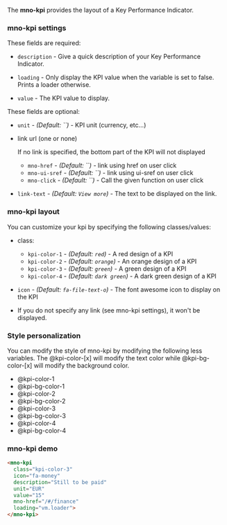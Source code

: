 The **mno-kpi** provides the layout of a Key Performance Indicator.

### mno-kpi settings

These fields are required:
* `description` -
  Give a quick description of your Key Performance Indicator.

* `loading` -
  Only display the KPI value when the variable is set to false. Prints a loader otherwise.
  
* `value` -
  The KPI value to display.

These fields are optional:
* `unit` -
  _(Default: ``)_ -
  KPI unit (currency, etc...)

* link url (one or none)

  If no link is specified, the bottom part of the KPI will not displayed
  * `mno-href` -
    _(Default: ``)_ -
    link using href on user click
  * `mno-ui-sref` -
    _(Default: ``)_ -
    link using ui-sref on user click
  * `mno-click` -
    _(Default: ``)_ -
    Call the given function on user click

* `link-text` -
  _(Default: `View more`)_ -
  The text to be displayed on the link.
     
### mno-kpi layout
You can customize your kpi by specifying the following classes/values:

* class:
  * `kpi-color-1` -
    _(Default: `red`)_ -
    A red design of a KPI
  * `kpi-color-2` -
    _(Default: `orange`)_ -
    An orange design of a KPI
  * `kpi-color-3` -
    _(Default: `green`)_ -
    A green design of a KPI
  * `kpi-color-4` -
    _(Default: `dark green`)_ -
    A dark green design of a KPI
    
* `icon` -
  _(Default: `fa-file-text-o`)_ -
  The font awesome icon to display on the KPI

* If you do not specify any link (see mno-kpi settings), it won't be displayed.

### Style personalization
You can modify the style of mno-kpi by modifying the following less variables.
The @kpi-color-[x] will modify the text color while @kpi-bg-color-[x] will modify the background color.

- @kpi-color-1
- @kpi-bg-color-1
- @kpi-color-2
- @kpi-bg-color-2
- @kpi-color-3
- @kpi-bg-color-3
- @kpi-color-4
- @kpi-bg-color-4

### mno-kpi demo
``` html
<mno-kpi
  class="kpi-color-3"
  icon="fa-money" 
  description="Still to be paid"
  unit="EUR" 
  value="15"
  mno-href="/#/finance"
  loading="vm.loader">
</mno-kpi>
```
